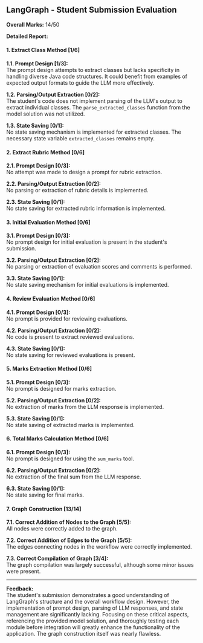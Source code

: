 ## LangGraph - Student Submission Evaluation

**Overall Marks:** 14/50

**Detailed Report:**

#### 1. Extract Class Method [1/6]
**1.1. Prompt Design [1/3]:**  
The prompt design attempts to extract classes but lacks specificity in handling diverse Java code structures.  It could benefit from examples of expected output formats to guide the LLM more effectively.

**1.2. Parsing/Output Extraction [0/2]:**  
The student's code does not implement parsing of the LLM's output to extract individual classes.  The `parse_extracted_classes` function from the model solution was not utilized.

**1.3. State Saving [0/1]:**  
No state saving mechanism is implemented for extracted classes. The necessary state variable `extracted_classes` remains empty.

#### 2. Extract Rubric Method [0/6]
**2.1. Prompt Design [0/3]:**  
No attempt was made to design a prompt for rubric extraction.

**2.2. Parsing/Output Extraction [0/2]:**  
No parsing or extraction of rubric details is implemented.

**2.3. State Saving [0/1]:**  
No state saving for extracted rubric information is implemented.


#### 3. Initial Evaluation Method [0/6]
**3.1. Prompt Design [0/3]:**  
No prompt design for initial evaluation is present in the student's submission.

**3.2. Parsing/Output Extraction [0/2]:**  
No parsing or extraction of evaluation scores and comments is performed.

**3.3. State Saving [0/1]:**  
No state saving mechanism for initial evaluations is implemented.

#### 4. Review Evaluation Method [0/6]
**4.1. Prompt Design [0/3]:**  
No prompt is provided for reviewing evaluations.

**4.2. Parsing/Output Extraction [0/2]:**  
No code is present to extract reviewed evaluations.

**4.3. State Saving [0/1]:**  
No state saving for reviewed evaluations is present.

#### 5. Marks Extraction Method [0/6]
**5.1. Prompt Design [0/3]:**  
No prompt is designed for marks extraction.

**5.2. Parsing/Output Extraction [0/2]:**  
No extraction of marks from the LLM response is implemented.

**5.3. State Saving [0/1]:**  
No state saving of extracted marks is implemented.

#### 6. Total Marks Calculation Method [0/6]
**6.1. Prompt Design [0/3]:**  
No prompt is designed for using the `sum_marks` tool.

**6.2. Parsing/Output Extraction [0/2]:**  
No extraction of the final sum from the LLM response.

**6.3. State Saving [0/1]:**  
No state saving for final marks.

#### 7. Graph Construction [13/14]
**7.1. Correct Addition of Nodes to the Graph [5/5]:**  
All nodes were correctly added to the graph.

**7.2. Correct Addition of Edges to the Graph [5/5]:**  
The edges connecting nodes in the workflow were correctly implemented.

**7.3. Correct Compilation of Graph [3/4]:**  
The graph compilation was largely successful, although some minor issues were present.


---

**Feedback:**  
The student's submission demonstrates a good understanding of LangGraph's structure and the overall workflow design. However, the implementation of prompt design, parsing of LLM responses, and state management are significantly lacking. Focusing on these critical aspects, referencing the provided model solution, and thoroughly testing each module before integration will greatly enhance the functionality of the application.  The graph construction itself was nearly flawless.
